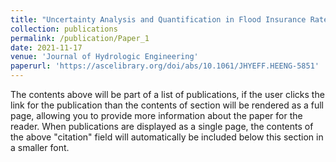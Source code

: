 ```yaml
---
title: "Uncertainty Analysis and Quantification in Flood Insurance Rate Maps Using Bayesian Model Averaging and Hierarchical BMA"
collection: publications
permalink: /publication/Paper_1
date: 2021-11-17
venue: 'Journal of Hydrologic Engineering'
paperurl: 'https://ascelibrary.org/doi/abs/10.1061/JHYEFF.HEENG-5851'
---
```


The contents above will be part of a list of publications, if the user clicks the link for the publication than the contents of section will be rendered as a full page, allowing you to provide more information about the paper for the reader. When publications are displayed as a single page, the contents of the above "citation" field will automatically be included below this section in a smaller font.
